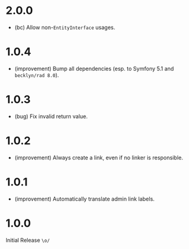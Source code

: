 2.0.0
=====

*   (bc) Allow non-`EntityInterface` usages.


1.0.4
=====

*   (improvement) Bump all dependencies (esp. to Symfony 5.1 and `becklyn/rad 8.0`).


1.0.3
=====

*   (bug) Fix invalid return value.


1.0.2
=====

*   (improvement) Always create a link, even if no linker is responsible.


1.0.1
=====

*   (improvement) Automatically translate admin link labels.


1.0.0
=====

Initial Release `\o/`
